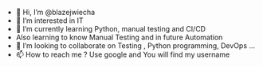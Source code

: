 - 👋 Hi, I’m @blazejwiecha
- 👀 I’m interested in IT
- 🌱 I’m currently learning Python, manual testing and CI/CD
- Also learning to know Manual Testing and in future Automation 
- 💞️ I’m looking to collaborate on Testing , Python programming, DevOps ...
- 📫 How to reach me ? Use google and You will find my username

<!---
blazejwiecha/blazejwiecha is a ✨ special ✨ repository because its `README.md` (this file) appears on your GitHub profile.
You can click the Preview link to take a look at your changes.
--->
